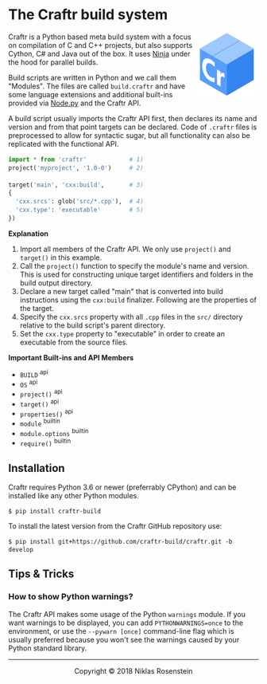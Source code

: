 [Ninja]: https://ninja-build.org/
[Node.py]: https://github.com/nodepy/nodepy

# The Craftr build system

<img align="right" src="logo.png">

Craftr is a Python based meta build system with a focus on compilation of
C and C++ projects, but also supports Cython, C# and Java out of the box.
It uses [Ninja] under the hood for parallel builds.

Build scripts are written in Python and we call them "Modules". The files
are called `build.craftr` and have some language extensions and additional
built-ins provided via [Node.py] and the Craftr API.

A build script usually imports the Craftr API first, then declares its
name and version and from that point targets can be declared. Code of
`.craftr` files is preprocessed to allow for syntactic sugar, but all
functionality can also be replicated with the functional API.

```python
import * from 'craftr'            # 1)
project('myproject', '1.0-0')     # 2)

target('main', 'cxx:build',       # 3)
{
  'cxx.srcs': glob('src/*.cpp'),  # 4)
  'cxx.type': 'executable'        # 5)
})
```

__Explanation__

1) Import all members of the Craftr API. We only use `project()` and
   `target()` in this example.
2) Call the `project()` function to specify the module's name and version.
   This is used for constructing unique target identifiers and folders
   in the build output directory.
3) Declare a new target called "main" that is converted into build
   instructions using the `cxx:build` finalizer. Following are the
   properties of the target.
4) Specify the `cxx.srcs` property with all `.cpp` files in the `src/`
   directory relative to the build script's parent directory.
5) Set the `cxx.type` property to "executable" in order to create an
   executable from the source files.

__Important Built-ins and API Members__

- `BUILD` <sup>api</sup>
- `OS` <sup>api</sup>
- `project()` <sup>api</sup>
- `target()` <sup>api</sup>
- `properties()` <sup>api</sup>
- `module` <sup>builtin</sup>
- `module.options` <sup>builtin</sup>
- `require()` <sup>builtin</sup>

## Installation

Craftr requires Python 3.6 or newer (preferrably CPython) and can be installed
like any other Python modules.

    $ pip install craftr-build

To install the latest version from the Craftr GitHub repository use:

    $ pip install git+https://github.com/craftr-build/craftr.git -b develop

## Tips & Tricks

### How to show Python warnings?

The Craftr API makes some usage of the Python `warnings` module. If you want
warnings to be displayed, you can add `PYTHONWARNINGS=once` to the environment,
or use the `--pywarn [once]` command-line flag which is usually preferred
because you won't see the warnings caused by your Python standard library.

---

<p align="center">Copyright &copy; 2018 Niklas Rosenstein</p>
